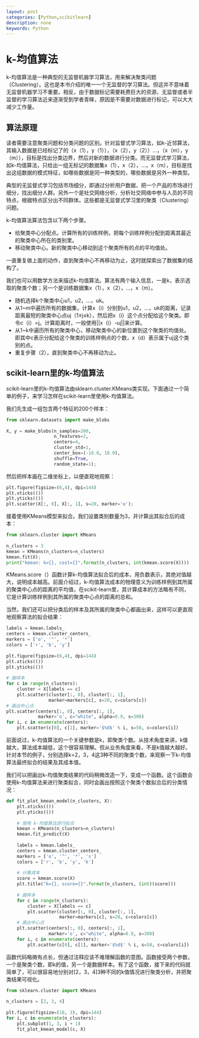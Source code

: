 ```yaml
---
layout: post
categories: [Python,scikitlearn]
description: none
keywords: Python
---
```

# k-均值算法
k-均值算法是一种典型的无监督机器学习算法，用来解决聚类问题（Clustering）。这也是本书介绍的唯一一个无监督的学习算法。但这并不意味着无监督机器学习不重要。相反，由于数据标记需要耗费巨大的资源，无监督或者半监督的学习算法近来逐渐受到学者青睐，原因是不需要对数据进行标记，可以大大减少工作量。

## 算法原理
读者需要注意聚类问题和分类问题的区别。针对监督式学习算法，如k-近邻算法，其输入数据是已经标记了的（x（1），y（1）），（x（2），y（2））…，（x（m），y（m）），目标是找出分类边界，然后对新的数据进行分类。而无监督式学习算法，如k-均值算法，只给出一组无标记的数据集x（1），x（2），…，x（m），目标是找出这组数据的模式特征，如哪些数据是同一种类型的，哪些数据是另外一种类型。

典型的无监督式学习包括市场细分，即通过分析用户数据，把一个产品的市场进行细分，找出细分人群。另外一个是社交网络分析，分析社交网络中参与人员的不同特点，根据特点区分出不同群体。这些都是无监督式学习里的聚类（Clustering）问题。

k-均值算法算法包含以下两个步骤。
- 给聚类中心分配点。计算所有的训练样例，把每个训练样例分配到距离其最近的聚类中心所在的类别里。
- 移动聚类中心。新的聚类中心移动到这个聚类所有的点的平均值处。

一直重复做上面的动作，直到聚类中心不再移动为止，这时就探索出了数据集的结构了。

我们也可以用数学方法来描述k-均值算法。算法有两个输入信息，一是k，表示选取的聚类个数；另一个是训练数据集x（1），x（2），…，x（m）。
- 随机选择k个聚类中心u1，u2，…，uk。
- 从1~m中遍历所有的数据集，计算x（i）分别到u1，u2，…，uk的距离，记录距离最短的聚类中心点uj（1≤j≤k），然后把x（i）这个点分配给这个聚类。即令c（i）=j。计算距离时，一般使用||x（i）-uj||来计算。
- 从1~k中遍历所有的聚类中心，移动聚类中心的新位置到这个聚类的均值处。即其中c表示分配给这个聚类的训练样例点的个数，x（d）表示属于uj这个类别的点。
- 重复步骤（2），直到聚类中心不再移动为止。

## scikit-learn里的k-均值算法
scikit-learn里的k-均值算法由sklearn.cluster.KMeans类实现。下面通过一个简单的例子，来学习怎样在scikit-learn里使用k-均值算法。

我们先生成一组包含两个特征的200个样本：
```python
from sklearn.datasets import make_blobs
 
X, y = make_blobs(n_samples=200,
                  n_features=2,
                  centers=4,
                  cluster_std=1,
                  center_box=(-10.0, 10.0),
                  shuffle=True,
                  random_state=1);
```

然后把样本画在二维坐标上，以便直观地观察：
```python
plt.figure(figsize=(6,4), dpi=144)
plt.xticks(())
plt.yticks(())
plt.scatter(X[:, 0], X[:, 1], s=20, marker='o');
```

接着使用KMeans模型来拟合。我们设置类别数量为3，并计算出其拟合后的成本：

```python
from sklearn.cluster import KMeans
 
n_clusters = 3
kmean = KMeans(n_clusters=n_clusters)
kmean.fit(X);
print("kmean: k={}, cost={}".format(n_clusters, int(kmean.score(X))))
```

KMeans.score（）函数计算k-均值算法拟合后的成本，用负数表示，其绝对值越大，说明成本越高。前面介绍过，k-均值算法成本的物理意义为训练样例到其所属的聚类中心点的距离的平均值，在scikit-learn里，其计算成本的方法略有不同，它是计算训练样例到其所属的聚类中心点的距离的总和。

当然，我们还可以把分类后的样本及其所属的聚类中心都画出来，这样可以更直观地观察算法的拟合结果：
```python
labels = kmean.labels_
centers = kmean.cluster_centers_
markers = ['o', '^', '*']
colors = ['r', 'b', 'y']
 
plt.figure(figsize=(6,4), dpi=144)
plt.xticks(())
plt.yticks(())
 
# 画样本
for c in range(n_clusters):
    cluster = X[labels == c]
    plt.scatter(cluster[:, 0], cluster[:, 1],
                marker=markers[c], s=20, c=colors[c])
# 画出中心点
plt.scatter(centers[:, 0], centers[:, 1],
            marker='o', c="white", alpha=0.9, s=300)
for i, c in enumerate(centers):
    plt.scatter(c[0], c[1], marker='$%d$' % i, s=50, c=colors[i])
```
前面说过，k-均值算法的一个关键参数是k，即聚类个数。从技术角度来讲，k值越大，算法成本越低，这个很容易理解。但从业务角度来看，不是k值越大越好。针对本节的例子，分别选择k=2，3，4这3种不同的聚类个数，来观察一下k-均值算法最终拟合的结果及其成本值。

我们可以把画出k-均值聚类结果的代码稍微改造一下，变成一个函数。这个函数会使用k-均值算法来进行聚类拟合，同时会画出按照这个聚类个数拟合后的分类情况：
```python
def fit_plot_kmean_model(n_clusters, X):
    plt.xticks(())
    plt.yticks(())
 
    # 使用 k-均值算法进行拟合
    kmean = KMeans(n_clusters=n_clusters)
    kmean.fit_predict(X)
 
    labels = kmean.labels_
    centers = kmean.cluster_centers_
    markers = ['o', '^', '*', 's']
    colors = ['r', 'b', 'y', 'k']
 
    # 计算成本
    score = kmean.score(X)
    plt.title("k={}, score={}".format(n_clusters, (int)(score)))
 
    # 画样本
    for c in range(n_clusters):
        cluster = X[labels == c]
        plt.scatter(cluster[:, 0], cluster[:, 1],
                    marker=markers[c], s=20, c=colors[c])
    # 画出中心点
    plt.scatter(centers[:, 0], centers[:, 1],
                marker='o', c="white", alpha=0.9, s=300)
    for i, c in enumerate(centers):
        plt.scatter(c[0], c[1], marker='$%d$' % i, s=50, c=colors[i])
```
函数代码略微有点长，但通过注释应该不难理解函数的意图。函数接受两个参数，一个是聚类个数，即k的值，另一个是数据样本。有了这个函数，接下来的代码就简单了，可以很容易地分别对[2，3，4]3种不同的k值情况进行聚类分析，并把聚类结果可视化。

```python
from sklearn.cluster import KMeans
 
n_clusters = [2, 3, 4]
 
plt.figure(figsize=(10, 3), dpi=144)
for i, c in enumerate(n_clusters):
    plt.subplot(1, 3, i + 1)
    fit_plot_kmean_model(c, X)
```

